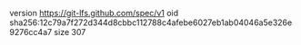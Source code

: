 version https://git-lfs.github.com/spec/v1
oid sha256:12c79a7f272d344d8cbbc112788c4afebe6027eb1ab04046a5e326e9276cc4a7
size 307
